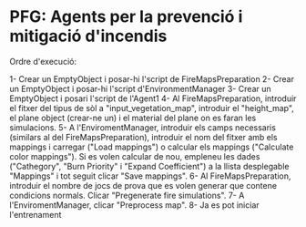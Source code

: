 # PFG: Agents per la prevenció i mitigació d'incendis

Ordre d'execució:

1- Crear un EmptyObject i posar-hi l'script de FireMapsPreparation
2- Crear un EmptyObject i posar-hi l'script d'EnvironmentManager
3- Crear un EmptyObject i posari l'script de l'Agent1
4- Al FireMapsPreparation, introduir el fitxer del tipus de sòl a "input_vegetation_map", introduir el "height_map", el plane object (crear-ne un) i el material del plane on es faran les simulacions.
5- A l'EnviromentManager, introduir els camps necessaris (similars al del FireMapsPreparation), introduir el nom del fitxer amb els mappings i carregar ("Load mappings") o calcular els mappings ("Calculate color mappings"). Si es volen calcular de nou, empleneu les dades ("Cathegory", "Burn Priority" i "Expand Coefficient") a la llista desplegable "Mappings" i tot seguit clicar "Save mappings".
6- Al FireMapsPreparation, introduir el nombre de jocs de prova que es volen generar que contene condicions normals. Clicar "Pregenerate fire simulations".
7- A l'EnviromentManager, clicar "Preprocess map".
8- Ja es pot iniciar l'entrenament